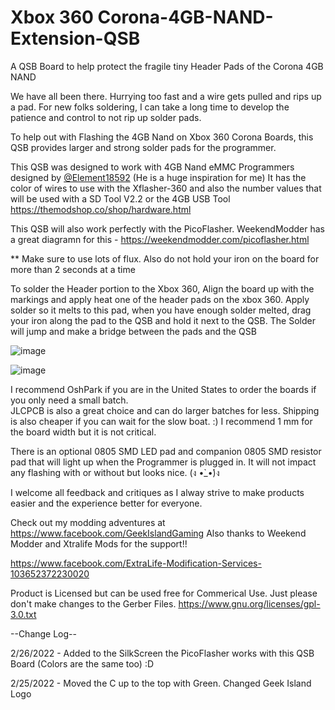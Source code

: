 # Xbox 360 Corona-4GB-NAND-Extension-QSB
A QSB Board to help protect the fragile tiny Header Pads of the Corona 4GB NAND

We have all been there.  Hurrying too fast and a wire gets pulled and rips up a pad.
For new folks soldering, I can take a long time to develop the patience and control to not rip up solder pads.

To help out with Flashing the 4GB Nand on Xbox 360 Corona Boards, this QSB provides larger and strong solder pads for the programmer.

This QSB was designed to work with 4GB Nand eMMC Programmers designed by [@Element18592](https://github.com/Element18592) (He is a huge inspiration for me)
It has the color of wires to use with the Xflasher-360 and also the number values that will be used with a SD Tool V2.2 or the 4GB USB Tool
https://themodshop.co/shop/hardware.html

This QSB will also work perfectly with the PicoFlasher. WeekendModder has a great diagramn for this - https://weekendmodder.com/picoflasher.html

** Make sure to use lots of flux.  Also do not hold your iron on the board for more than 2 seconds at a time

To solder the Header portion to the Xbox 360, Align the board up with the markings and apply heat one of the header pads on the xbox 360.
Apply solder so it melts to this pad, when you have enough solder melted, drag your iron along the pad to the QSB and hold it next to the QSB.
The Solder will jump and make a bridge between the pads and the QSB

![image](https://user-images.githubusercontent.com/70423454/155852250-eef964d4-2525-4463-a301-cab1ad949bdb.png)

![image](https://user-images.githubusercontent.com/70423454/155852265-2fb41352-2d71-4396-be04-8865dee1d20b.png)

I recommend OshPark if you are in the United States to order the boards if you only need a small batch.  
JLCPCB is also a great choice and can do larger batches for less.  Shipping is also cheaper if you can wait for the slow boat.  :)
I recommend 1 mm for the board width but it is not critical.

There is an optional 0805 SMD LED pad and companion 0805 SMD resistor pad that will light up when the Programmer is plugged in.
It will not impact any flashing with or without but looks nice.  (ง •̀_•́)ง

I welcome all feedback and critiques as I alway strive to make products easier and the experience better for everyone.

Check out my modding adventures at https://www.facebook.com/GeekIslandGaming
Also thanks to Weekend Modder and Xtralife Mods for the support!!

https://www.facebook.com/ExtraLife-Modification-Services-103652372230020

Product is Licensed but can be used free for Commerical Use.  Just please don't make changes to the Gerber Files.
https://www.gnu.org/licenses/gpl-3.0.txt


--Change Log--

2/26/2022 - Added to the SilkScreen the PicoFlasher works with this QSB Board (Colors are the same too)  :D

2/25/2022 - Moved the C up to the top with Green.  Changed Geek Island Logo

